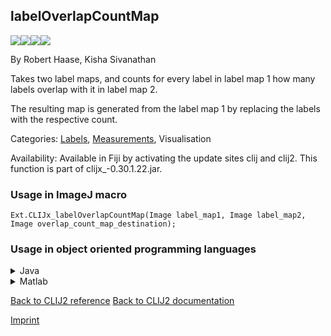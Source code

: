 ## labelOverlapCountMap
<img src="images/mini_empty_logo.png"/><img src="images/mini_empty_logo.png"/><img src="images/mini_clijx_logo.png"/><img src="images/mini_empty_logo.png"/>

By Robert Haase, Kisha Sivanathan

Takes two label maps, and counts for every label in label map 1 how many labels overlap with it in label map 2.

The resulting map is generated from the label map 1 by replacing the labels with the respective count.

Categories: [Labels](https://clij.github.io/clij2-docs/reference__label), [Measurements](https://clij.github.io/clij2-docs/reference__measurement), Visualisation

Availability: Available in Fiji by activating the update sites clij and clij2.
This function is part of clijx_-0.30.1.22.jar.

### Usage in ImageJ macro
```
Ext.CLIJx_labelOverlapCountMap(Image label_map1, Image label_map2, Image overlap_count_map_destination);
```


### Usage in object oriented programming languages



<details>

<summary>
Java
</summary>
<pre class="highlight">// init CLIJ and GPU
import net.haesleinhuepf.clijx.CLIJx;
import net.haesleinhuepf.clij.clearcl.ClearCLBuffer;
CLIJx clijx = CLIJx.getInstance();

// get input parameters
ClearCLBuffer label_map1 = clijx.push(label_map1ImagePlus);
ClearCLBuffer label_map2 = clijx.push(label_map2ImagePlus);
overlap_count_map_destination = clijx.create(label_map1);
</pre>

<pre class="highlight">
// Execute operation on GPU
clijx.labelOverlapCountMap(label_map1, label_map2, overlap_count_map_destination);
</pre>

<pre class="highlight">
// show result
overlap_count_map_destinationImagePlus = clijx.pull(overlap_count_map_destination);
overlap_count_map_destinationImagePlus.show();

// cleanup memory on GPU
clijx.release(label_map1);
clijx.release(label_map2);
clijx.release(overlap_count_map_destination);
</pre>

</details>



<details>

<summary>
Matlab
</summary>
<pre class="highlight">% init CLIJ and GPU
clijx = init_clatlabx();

% get input parameters
label_map1 = clijx.pushMat(label_map1_matrix);
label_map2 = clijx.pushMat(label_map2_matrix);
overlap_count_map_destination = clijx.create(label_map1);
</pre>

<pre class="highlight">
% Execute operation on GPU
clijx.labelOverlapCountMap(label_map1, label_map2, overlap_count_map_destination);
</pre>

<pre class="highlight">
% show result
overlap_count_map_destination = clijx.pullMat(overlap_count_map_destination)

% cleanup memory on GPU
clijx.release(label_map1);
clijx.release(label_map2);
clijx.release(overlap_count_map_destination);
</pre>

</details>



[Back to CLIJ2 reference](https://clij.github.io/clij2-docs/reference)
[Back to CLIJ2 documentation](https://clij.github.io/clij2-docs)

[Imprint](https://clij.github.io/imprint)
